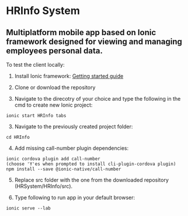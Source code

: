 # HRInfo System
## Multiplatform mobile app based on Ionic framework designed for viewing and managing employees personal data.

To test the client locally:

1. Install Ionic framework: [Getting started guide](https://ionicframework.com/getting-started/)

2. Clone or download the repository

3. Navigate to the direcotry of your choice and type the following in the cmd to create new Ionic project:
```
ionic start HRInfo tabs
```
3. Navigate to the previously created project folder:
```
cd HRInfo
```
4. Add missing call-number plugin dependencies:
```
ionic cordova plugin add call-number
(choose 'Y'es when prompted to install cli-plugin-cordova plugin)
npm install --save @ionic-native/call-number
```
5. Replace src folder with the one from the downloaded repository (HRSystem/HRInfo/src).

6. Type following to run app in your default browser:
```
ionic serve --lab
```
